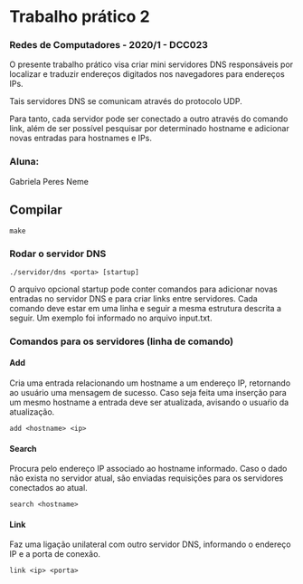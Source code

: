 # Trabalho prático 2
### Redes de Computadores - 2020/1 - DCC023

O presente trabalho prático visa criar mini servidores DNS responsáveis por localizar e traduzir endereços digitados nos navegadores para endereços IPs.

Tais servidores DNS se comunicam através do protocolo UDP.

Para tanto, cada servidor pode ser conectado a outro através do comando link, além de ser possível pesquisar por determinado hostname e adicionar novas entradas para hostnames e IPs.

### Aluna:
Gabriela Peres Neme

## Compilar

```
make
```

### Rodar o servidor DNS
```
./servidor/dns <porta> [startup]
```
O arquivo opcional startup pode conter comandos para adicionar novas entradas no servidor DNS e para criar links entre servidores. Cada comando deve estar em uma linha e seguir a mesma estrutura descrita a seguir.
Um exemplo foi informado no arquivo input.txt.

### Comandos para os servidores (linha de comando)
#### Add
Cria uma entrada relacionando um hostname a um endereço IP, retornando ao usuário uma mensagem de sucesso. Caso seja feita uma inserção para um mesmo hostname a entrada deve ser atualizada, avisando o usuaŕio da atualização.
```
add <hostname> <ip>
```

#### Search
Procura pelo endereço IP associado ao hostname informado. Caso o dado não exista no servidor atual, são enviadas requisições para os servidores conectados ao atual.
```
search <hostname>
```

#### Link
Faz uma ligação unilateral com outro servidor DNS, informando o endereço IP e a porta de conexão.
```
link <ip> <porta>
```